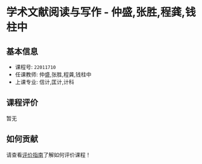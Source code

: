 # 学术文献阅读与写作 - 仲盛,张胜,程龚,钱柱中

## 基本信息

- 课程号: `22011710`
- 任课教师: 仲盛,张胜,程龚,钱柱中
- 上课专业: 信计,匡计,计科

## 课程评价

暂无

## 如何贡献

请查看[评价指南](../how-to-comment.md)了解如何评价课程！
